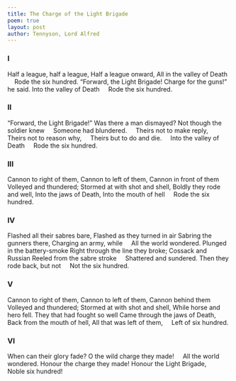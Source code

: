 ```yaml
---
title: The Charge of the Light Brigade
poem: true
layout: post
author: Tennyson, Lord Alfred
---
```

### I
Half a league, half a league,
Half a league onward,
All in the valley of Death
&nbsp;&nbsp;&nbsp; Rode the six hundred.
“Forward, the Light Brigade!
Charge for the guns!” he said.
Into the valley of Death
&nbsp;&nbsp;&nbsp; Rode the six hundred.

### II
“Forward, the Light Brigade!”
Was there a man dismayed?
Not though the soldier knew
&nbsp;&nbsp;&nbsp; Someone had blundered.
&nbsp;&nbsp;&nbsp; Theirs not to make reply,
&nbsp;&nbsp;&nbsp; Theirs not to reason why,
&nbsp;&nbsp;&nbsp; Theirs but to do and die.
&nbsp;&nbsp;&nbsp; Into the valley of Death
&nbsp;&nbsp;&nbsp; Rode the six hundred.

### III
Cannon to right of them,
Cannon to left of them,
Cannon in front of them
&nbsp;&nbsp;&nbsp; Volleyed and thundered;
Stormed at with shot and shell,
Boldly they rode and well,
Into the jaws of Death,
Into the mouth of hell
&nbsp;&nbsp;&nbsp; Rode the six hundred.

### IV
Flashed all their sabres bare,
Flashed as they turned in air
Sabring the gunners there,
Charging an army, while
&nbsp;&nbsp;&nbsp; All the world wondered.
Plunged in the battery-smoke
Right through the line they broke;
Cossack and Russian
Reeled from the sabre stroke
&nbsp;&nbsp;&nbsp; Shattered and sundered.
Then they rode back, but not
&nbsp;&nbsp;&nbsp; Not the six hundred.

### V
Cannon to right of them,
Cannon to left of them,
Cannon behind them
&nbsp;&nbsp;&nbsp; Volleyed and thundered;
Stormed at with shot and shell,
While horse and hero fell.
They that had fought so well
Came through the jaws of Death,
Back from the mouth of hell,
All that was left of them,
&nbsp;&nbsp;&nbsp; Left of six hundred.

### VI
When can their glory fade?
O the wild charge they made!
&nbsp;&nbsp;&nbsp; All the world wondered.
Honour the charge they made!
Honour the Light Brigade,
&nbsp;&nbsp;&nbsp; Noble six hundred!
